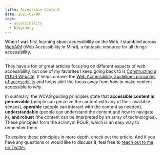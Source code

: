 ```yaml
---
title: Accessible Content
date: 2021-02-08
tags: 
  - accessibility
  - blogruary
---
```


When I was first learning about accessibility on the Web, I stumbled across [WebAIM](https://webaim.org) (Web Accessibility In Mind), a fantastic resource for all things accessibility.

---

They have a ton of great articles focusing on different aspects of web accessibility, but one of my favorites I keep going back to is [Constructing a POUR Website](https://webaim.org/articles/pour/). It helps unravel the [Web Accessibility Guidelines principles of accessibility](https://www.w3.org/WAI/WCAG21/Understanding/intro#understanding-the-four-principles-of-accessibility) and helps shift the focus away from *how* to make content accessible to *why*.

In summary, the WCAG guiding principles state that **accessible content is perceivable** (people can perceive the content with any of their available senses), **operable** (people can interact with the content as needed), **understandable** (people can understand the content and how to navigate it), **and robust** (the content can be interpreted by an array of technologies). These principles form the acronym POUR, which is an easy way to remember them.

To explore these principles in more depth, check out the article. And if you have any questions or would like to discuss it, feel free to [reach out to me on Twitter](https://twitter.com/therealboone).